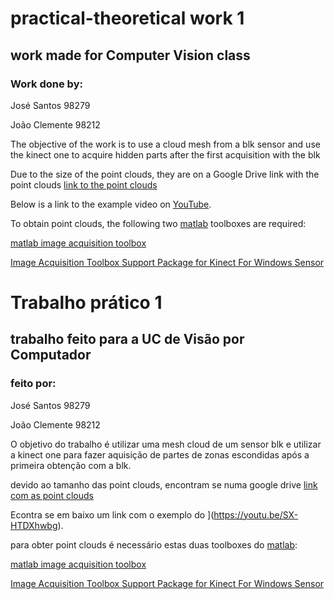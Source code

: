 # practical-theoretical work 1
## work made for Computer Vision class



### Work done by:

José Santos 98279

João Clemente 98212

The objective of the work is to use a cloud mesh from a blk sensor and use the kinect one to acquire 
hidden parts after the first acquisition with the blk

Due to the size of the point clouds, they are on a Google Drive link with the point clouds
[link to the point clouds ](https://drive.google.com/drive/folders/1LW3ZHW-DPgnBjsn0B4yUrr8LDyV7isXS?usp=share_link)


Below is a link to the example video on [YouTube](https://youtu.be/SX-HTDXhwbg).


To obtain point clouds, the following two [matlab](https://www.mathworks.com/) toolboxes are required:

[matlab image acquisition toolbox](https://www.mathworks.com/products/image-acquisition.html) 

[ Image Acquisition Toolbox Support Package for Kinect For Windows Sensor](https://www.mathworks.com/matlabcentral/fileexchange/40445-image-acquisition-toolbox-support-package-for-kinect-for-windows-sensor)

# Trabalho prático 1
## trabalho feito para a UC de Visão por Computador



### feito por:

José Santos 98279

João Clemente 98212





O objetivo do trabalho é utilizar uma mesh cloud de um sensor blk e utilizar a kinect one para 
fazer aquisição de partes de zonas escondidas após a primeira obtenção com a blk.

devido ao tamanho das point clouds, encontram se numa google drive 
[link com as  point clouds](https://drive.google.com/drive/folders/1LW3ZHW-DPgnBjsn0B4yUrr8LDyV7isXS?usp=share_link)

Econtra se em baixo um link com o exemplo do ](https://youtu.be/SX-HTDXhwbg).

para obter point clouds é necessário estas duas toolboxes do [matlab](https://www.mathworks.com/):  
     
[matlab image acquisition toolbox](https://www.mathworks.com/products/image-acquisition.html) 

[ Image Acquisition Toolbox Support Package for Kinect For Windows Sensor](https://www.mathworks.com/matlabcentral/fileexchange/40445-image-acquisition-toolbox-support-package-for-kinect-for-windows-sensor)





